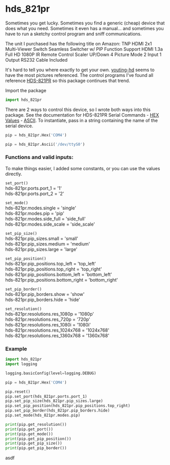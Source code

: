 # hds_821pr
Sometimes you get lucky. Sometimes you find a generic (cheap) device that does what you need. Sometimes it even has a manual... and sometimes you have to run a sketchy control program and sniff communications.

The unit I purchased has the following title on Amazon: 
TNP HDMI 2x1 Multi-Viewer Switch Seamless Switcher w/ PIP Function Support HDMI 1.3a Full HD 1080P IR Remote Control Scaler UP/Down 4 Picture Mode 2 Input 1 Output RS232 Cable Included

It's hard to tell you where exactly to get your own. [youting-hd](http://www.youting-hd.com/en/productshow.asp?id=253&sid=311&tid=311) seems to have the most pictures referenced. The control programs I've found all reference [HDS-821PR](http://www.hdcvt.com/index.php/product/des?id=142) so this package continues that trend.

Import the package

```python
import hds_821pr
```

There are 2 ways to control this device, so I wrote both ways into this package. See the documentation for HDS-821PR Serial Commands - [HEX Values](docs/hex_commands.md) - [ASCII](docs/ascii_commands.md).  To instantiate, pass in a string containing the name of the serial device.

```python
pip = hds_821pr.Hex('COM4')
```

```python
pip = hds_821pr.Ascii('/dev/ttyS0')
```

### Functions and valid inputs:

To make things easier, I added some constants, or you can use the values directly.

```set_port()```  
hds-821pr.ports.port_1 = '1'  
hds-821pr.ports.port_2 = '2'  

```set_mode()```  
hds-821pr.modes.single = 'single'  
hds-821pr.modes.pip = 'pip'  
hds-821pr.modes.side_full = 'side_full'  
hds-821pr.modes.side_scale = 'side_scale'  

```set_pip_size()```  
hds-821pr.pip_sizes.small = 'small'  
hds-821pr.pip_sizes.medium = 'medium'  
hds-821pr.pip_sizes.large = 'large'  

```set_pip_position()```  
hds-821pr.pip_positions.top_left = 'top_left'  
hds-821pr.pip_positions.top_right = 'top_right'  
hds-821pr.pip_positions.bottom_left = 'bottom_left'  
hds-821pr.pip_positions.bottom_right = 'bottom_right'  

```set_pip_border()```  
hds-821pr.pip_borders.show = 'show'  
hds-821pr.pip_borders.hide = 'hide'  

```set_resolution()```  
hds-821pr.resolutions.res_1080p = '1080p'  
hds-821pr.resolutions.res_720p = '720p'  
hds-821pr.resolutions.res_1080i = '1080i'  
hds-821pr.resolutions.res_1024x768 = '1024x768'  
hds-821pr.resolutions.res_1360x768 = '1360x768'  

### Example

```python
import hds_821pr
import logging

logging.basicConfig(level=logging.DEBUG)

pip = hds_821pr.Hex('COM4')

pip.reset()
pip.set_port(hds_821pr.ports.port_1)
pip.set_pip_size(hds_821pr.pip_sizes.large)
pip.set_pip_position(hds_821pr.pip_positions.top_right)
pip.set_pip_border(hds_821pr.pip_borders.hide)
pip.set_mode(hds_821pr.modes.pip)

print(pip.get_resolution())
print(pip.get_port())
print(pip.get_mode())
print(pip.get_pip_position())
print(pip.get_pip_size())
print(pip.get_pip_border())
```

asdf